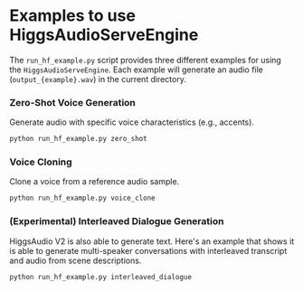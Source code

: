 # Examples to use HiggsAudioServeEngine

The `run_hf_example.py` script provides three different examples for using the `HiggsAudioServeEngine`. 
Each example will generate an audio file (`output_{example}.wav`) in the current directory.

### Zero-Shot Voice Generation
Generate audio with specific voice characteristics (e.g., accents).

```bash
python run_hf_example.py zero_shot
```

### Voice Cloning
Clone a voice from a reference audio sample.

```bash
python run_hf_example.py voice_clone
```

### (Experimental) Interleaved Dialogue Generation
HiggsAudio V2 is also able to generate text. Here's an example that shows it is able to generate multi-speaker conversations with interleaved transcript and audio from scene descriptions.

```bash
python run_hf_example.py interleaved_dialogue
```
